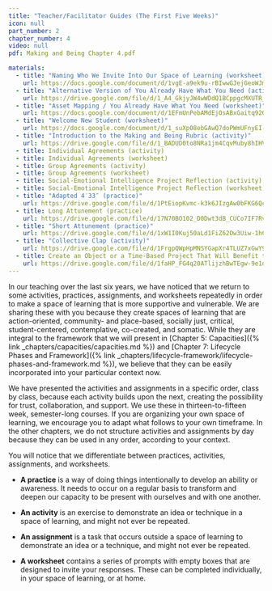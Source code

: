 ```yaml
---
title: "Teacher/Facilitator Guides (The First Five Weeks)"
icon: null
part_number: 2
chapter_number: 4
video: null
pdf: Making and Being Chapter 4.pdf

materials:
  - title: "Naming Who We Invite Into Our Space of Learning (worksheet)"
    url: https://docs.google.com/document/d/1vgE-a9ek9u-rBIwwGJejGeoWJmp6Z14R1TyQTfHzz-o/edit
  - title: "Alternative Version of You Already Have What You Need (activity)"
    url: https://drive.google.com/file/d/1_A4_GkjyJW4wWDdQ1BCppgcMXUTR_oRM/view?usp=sharing
  - title: "Asset Mapping / You Already Have What You Need (worksheet)"
    url: https://docs.google.com/document/d/1EFmUnPebAMdEjOsABxGaitq920ZdDYopQbQ3us2T4pc/edit
  - title: "Welcome New Student (worksheet)"
    url: https://docs.google.com/document/d/1_suXp08ebGAwQ7doPWmUFnyEI-JbXS-pKaIjEbY7sAk/edit#
  - title: "Introduction to the Making and Being Rubric (activity)"
    url: https://drive.google.com/file/d/1_BADUD0to8NRa1jm4CqvMuby8hIHVV_L/view?usp=sharing
  - title: Individual Agreements (activity)
  - title: Individual Agreements (worksheet)
  - title: Group Agreements (activity)
  - title: Group Agreements (worksheet)
  - title: Social-Emotional Intelligence Project Reflection (activity)	
  - title: Social-Emotional Intelligence Project Reflection (worksheet)
  - title: "Adapted 4′33″ (practice)"
    url: https://drive.google.com/file/d/1PtEiopKvmc-k3k6JIzgAw0bFKG6QcNzq/view?usp=sharing
  - title: Long Attunement (practice)
    url: https://drive.google.com/file/d/17N70BO102_D0Dwt3dB_CUCo7IF7RvhsC/view?usp=sharing
  - title: "Short Attunement (practice)"
    url: https://drive.google.com/file/d/1xW1I0Kuj50aLd1FiZ62Ow3Uiw-1hCK39/view?usp=sharing
  - title: "Collective Clap (activity)"
    url: https://drive.google.com/file/d/1FrgpQWpHpMNSYGapXr4TLUZ7xGwY9043/view?usp=sharing
  - title: Create an Object or a Time-Based Project That Will Benefit the Group. (assignment)
    url: https://drive.google.com/file/d/1faHP_FG4q20ATlijzhBwTEgw-9e1qGpE/view?usp=sharing
---
```


In our teaching over the last six years, we have noticed that we return to some activities, practices, assignments, and worksheets repeatedly in order to make a space of learning that is more supportive and vulnerable. We are sharing these with you because they create spaces of learning that are action-oriented, community- and place-based, socially just, critical, student-centered, contemplative, co-created, and somatic. While they are integral to the framework that we will present in [Chapter 5: Capacities]({% link _chapters/capacities/capacities.md %}) and [Chapter 7: Lifecycle Phases and Framework]({% link _chapters/lifecycle-framework/lifecycle-phases-and-framework.md %}), we believe that they can be easily incorporated into your particular context now. 

We have presented the activities and assignments in a specific order, class by class, because each activity builds upon the next, creating the possibility for trust, collaboration, and support. We use these in thirteen-to-fifteen week, semester-long courses. If you are organizing your own space of learning, we encourage you to adapt what follows to your own timeframe. In the other chapters, we do not structure activities and assignments by day because they can be used in any order, according to your context. 

You will notice that we differentiate between practices, activities, assignments, and worksheets.

* **A practice** is a way of doing things intentionally to develop an ability or awareness. It needs to occur on a regular basis to transform and deepen our capacity to be present with ourselves and with one another. 

* **An activity** is an exercise to demonstrate an idea or technique in a space of learning, and might not ever be repeated.

* **An assignment** is a task that occurs outside a space of learning to demonstrate an idea or a technique, and might not ever be repeated.

* **A worksheet** contains a series of prompts with empty boxes that are designed to invite your responses. These can be completed individually, in your space of learning, or at home.
